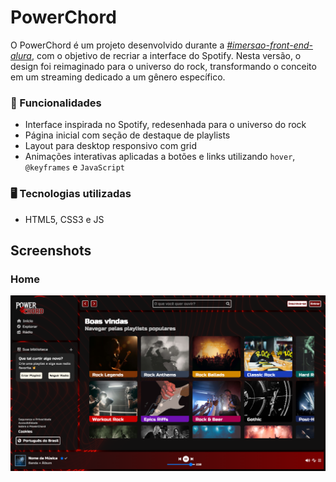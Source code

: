 # PowerChord 
O PowerChord é um projeto desenvolvido durante a _[#imersao-front-end-alura](https://www.alura.com.br/)_, com o objetivo de recriar a interface do Spotify. Nesta versão, o design foi reimaginado para o universo do rock, transformando o conceito em um streaming dedicado a um gênero específico.

### 🎸 Funcionalidades
- Interface inspirada no Spotify, redesenhada para o universo do rock
- Página inicial com seção de destaque de playlists
- Layout para desktop responsivo com grid
- Animações interativas aplicadas a botões e links utilizando `hover`, `@keyframes` e `JavaScript`

### 🖥️ Tecnologias utilizadas
- HTML5, CSS3 e JS

## Screenshots
<div>
    <h3>Home</h3>
    <img width="600" src="/assets/screenshots/home.png" />
</div>